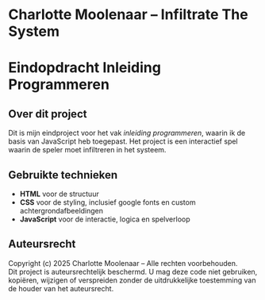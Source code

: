 # Charlotte Moolenaar – Infiltrate The System  
# Eindopdracht Inleiding Programmeren

## Over dit project

Dit is mijn eindproject voor het vak *inleiding programmeren*, waarin ik de basis van JavaScript heb toegepast. Het project is een interactief spel waarin de speler moet infiltreren in het systeem.

## Gebruikte technieken

- **HTML** voor de structuur
- **CSS** voor de styling, inclusief google fonts en custom achtergrondafbeeldingen
- **JavaScript** voor de interactie, logica en spelverloop  

## Auteursrecht

Copyright (c) 2025 Charlotte Moolenaar – Alle rechten voorbehouden.  
Dit project is auteursrechtelijk beschermd. U mag deze code niet gebruiken, kopiëren, wijzigen of verspreiden zonder de uitdrukkelijke toestemming van de houder van het auteursrecht.

